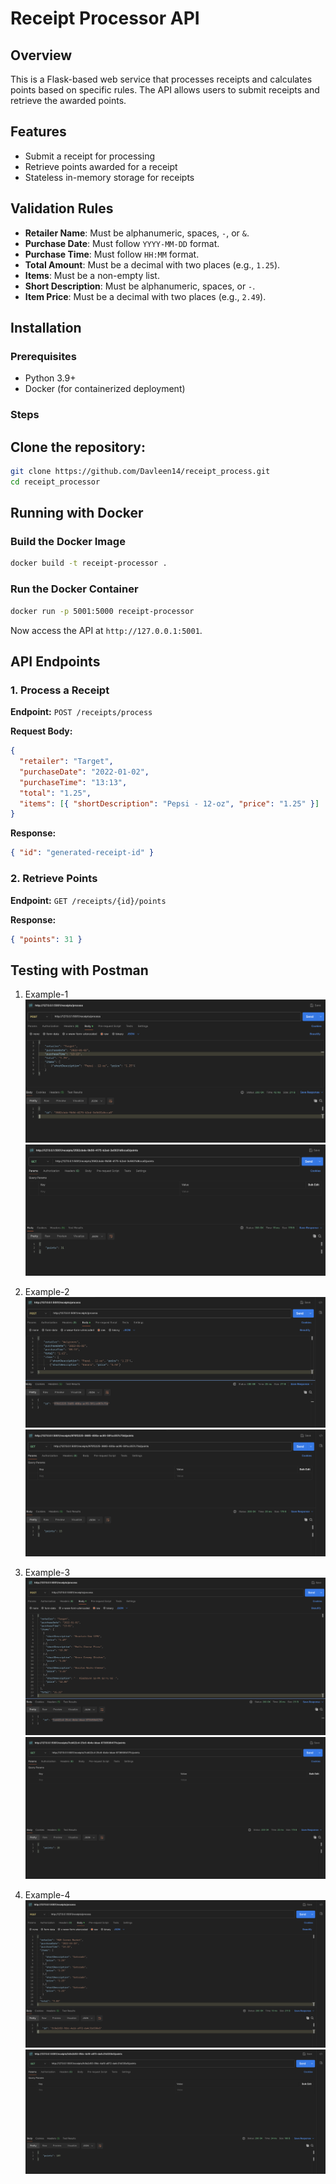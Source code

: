 # Receipt Processor API

## Overview

This is a Flask-based web service that processes receipts and calculates points based on specific rules. The API allows users to submit receipts and retrieve the awarded points.

## Features

- Submit a receipt for processing
- Retrieve points awarded for a receipt
- Stateless in-memory storage for receipts

## Validation Rules

- **Retailer Name**: Must be alphanumeric, spaces, `-`, or `&`.
- **Purchase Date**: Must follow `YYYY-MM-DD` format.
- **Purchase Time**: Must follow `HH:MM` format.
- **Total Amount**: Must be a decimal with two places (e.g., `1.25`).
- **Items**: Must be a non-empty list.
- **Short Description**: Must be alphanumeric, spaces, or `-`.
- **Item Price**: Must be a decimal with two places (e.g., `2.49`).

## Installation

### Prerequisites

- Python 3.9+
- Docker (for containerized deployment)

### Steps

## Clone the repository:

```sh
git clone https://github.com/Davleen14/receipt_process.git
cd receipt_processor
```
## Running with Docker

### Build the Docker Image

```sh
docker build -t receipt-processor .
```

### Run the Docker Container

```sh
docker run -p 5001:5000 receipt-processor
```

Now access the API at `http://127.0.0.1:5001`.

## API Endpoints

### 1. Process a Receipt

**Endpoint:** `POST /receipts/process`

**Request Body:**

```json
{
  "retailer": "Target",
  "purchaseDate": "2022-01-02",
  "purchaseTime": "13:13",
  "total": "1.25",
  "items": [{ "shortDescription": "Pepsi - 12-oz", "price": "1.25" }]
}
```

**Response:**

```json
{ "id": "generated-receipt-id" }
```

### 2. Retrieve Points

**Endpoint:** `GET /receipts/{id}/points`

**Response:**

```json
{ "points": 31 }
```

## Testing with Postman

1. Example-1
   ![eg1](./readme_images/eg-1_post.png)
   ![eg1](./readme_images/eg-1_get.png)

2. Example-2
   ![eg2](./readme_images/eg-2_post.png)
   ![eg2](./readme_images/eg-2_get.png)

3. Example-3
   ![eg3](./readme_images/eg-3_post.png)
   ![eg3](./readme_images/eg-3_get.png)
4. Example-4
   ![eg4](./readme_images/eg-4_post.png)
   ![eg4](./readme_images/eg-4_get.png)
